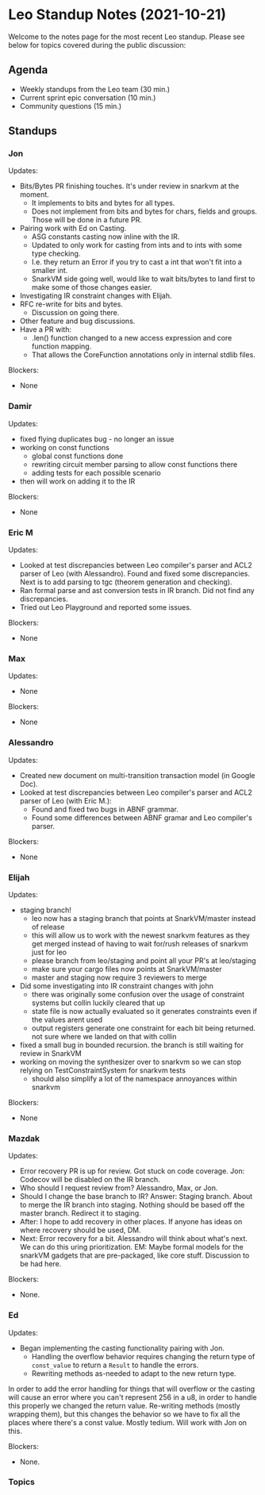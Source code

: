 # Leo Standup Notes (2021-10-21)

Welcome to the notes page for the most recent Leo standup. Please see below for topics covered during the public discussion:

## Agenda

* Weekly standups from the Leo team (30 min.)
* Current sprint epic conversation (10 min.)
* Community questions (15 min.)

## Standups

### Jon

Updates:

* Bits/Bytes PR finishing touches. It's under review in snarkvm at the moment.
  * It implements to bits and bytes for all types.
  * Does not implement from bits and bytes for chars, fields and groups. Those will be done in a future PR.
* Pairing work with Ed on Casting.
  * ASG constants casting now inline with the IR.
  * Updated to only work for casting from ints and to ints with some type checking.
  * I.e. they return an Error if you try to cast a int that won't fit into a smaller int.
  * SnarkVM side going well, would like to wait bits/bytes to land first to make some of those changes easier.
* Investigating IR constraint changes with Elijah.
* RFC re-write for bits and bytes.
  * Discussion on going there.
* Other feature and bug discussions.
* Have a PR with:
  * .len() function changed to a new access expression and core function mapping.
  * That allows the CoreFunction annotations only in internal stdlib files.

Blockers:

* None

### Damir

Updates:

* fixed flying duplicates bug - no longer an issue
* working on const functions
  * global const functions done
  * rewriting circuit member parsing to allow const functions there
  * adding tests for each possible scenario
* then will work on adding it to the IR

Blockers:

* None

### Eric M

Updates:

* Looked at test discrepancies between Leo compiler's parser and ACL2 parser of Leo (with Alessandro).  Found and fixed some discrepancies.  Next is to add parsing to tgc (theorem generation and checking).
* Ran formal parse and ast conversion tests in IR branch.  Did not find any discrepancies.
* Tried out Leo Playground and reported some issues.

Blockers:

* None

### Max

Updates:

* None

Blockers:

* None

### Alessandro

Updates:

* Created new document on multi-transition transaction model (in Google Doc).
* Looked at test discrepancies between Leo compiler's parser and ACL2 parser of Leo (with Eric M.):
  * Found and fixed two bugs in ABNF grammar.
  * Found some differences between ABNF gramar and Leo compiler's parser.

Blockers:

* None

### Elijah

Updates:

* staging branch!
  * leo now has a staging branch that points at SnarkVM/master instead of release
  * this will allow us to work with the newest snarkvm features as they get merged instead of having to wait for/rush releases of snarkvm just for leo
  * please branch from leo/staging and point all your PR's at leo/staging 
  * make sure your cargo files now points at SnarkVM/master
  * master and staging now require 3 reviewers to merge
* Did some investigating into IR constraint changes with john
  * there was originally some confusion over the usage of constraint systems but collin luckily cleared that up
  * state file is now actually evaluated so it generates constraints even if the values arent used
  * output registers generate one constraint for each bit being returned. not sure where we landed on that with collin
* fixed a small bug in bounded recursion. the branch is still waiting for review in SnarkVM
* working on moving the synthesizer over to snarkvm so we can stop relying on TestConstraintSystem for snarkvm tests
  * should also simplify a lot of the namespace annoyances within snarkvm

Blockers:

* None

### Mazdak

Updates:

* Error recovery PR is up for review.  Got stuck on code coverage. Jon:  Codecov will be disabled on the IR branch.
* Who should I request review from?  Alessandro, Max, or Jon.
* Should I change the base branch to IR?  Answer:  Staging branch.  About to merge the IR branch into staging.  Nothing should be based off the master branch.  Redirect it to staging.
* After:  I hope to add recovery in other places.  If anyone has ideas on where recovery should be used, DM.
* Next:  Error recovery for a bit.  Alessandro will think about what's next.  We can do this uring prioritization.  EM:  Maybe formal models for the snarkVM gadgets that are pre-packaged, like core stuff. Discussion to be had here.

Blockers:

* None.

### Ed

Updates:

* Began implementing the casting functionality pairing with Jon.
  * Handling the overflow behavior requires changing the return type of
    `const_value` to return a `Result` to handle the errors.
  * Rewriting methods as-needed to adapt to the new return type.

In order to add the error handling for things that will overflow or the casting will cause an error where you can't represent 256 in a u8, in order to handle this properly we changed the return value.  Re-writing methods (mostly wrapping them), but this changes the behavior so we have to fix all the places where there's a const value.  Mostly tedium.  Will work with Jon on this.

Blockers:

* None.

### Topics




